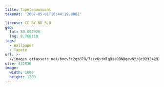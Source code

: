 ```yaml
---
title: Tapetenauswahl
takenAt: '2007-05-01T16:44:19.000Z'

license: CC BY-ND 3.0
geo:
  lat: 50.094926
  lng: 8.768119
tags:
  - Wallpaper
  - Tapete
url: >-
  //images.ctfassets.net/bncv3c2gt878/7zzx6stWIqDieRDNBgewNY/8c923242925e7c7892936642dce43313/tapetenauswahl_4505166396_o
size: 432836
image:
  width: 1600
  height: 1200
---
```

